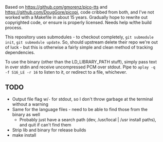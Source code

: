 Based on https://github.com/gmorenz/pico-tts and https://github.com/DougGore/picopi, code cribbed from both, and I've not worked with a Makefile in about 15 years. Gradually hope to rewrite out copyrighted code, or ensure is properly licensed. Needs help w/the build process.

This repository uses submodules - to checkout completely, `git submodule init`, `git submodule update`. So, should upstream delete their repo we're out of luck - but this is otherwise a fairly simple and clean method of tracking dependencies.

To use the binary (other than the LD_LIBRARY_PATH stuff), simply pass text in over stdin and receive uncompressed PCM over stdout. Pipe to `aplay -q -f S16_LE -r 16` to listen to it, or redirect to a file, whichever.

## TODO

* Output file flag w/`-` for stdout, so I don't throw garbage at the terminal without a warning
* Same for the language files - need to be able to find those from the binary as well
	* Probably just have a search path (dev, /usr/local | /usr install paths), and quit if can't find them
* Strip lib and binary for release builds
* make install
